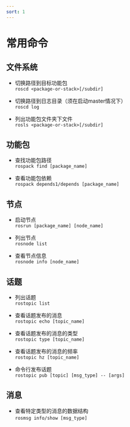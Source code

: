 ```yaml
---
sort: 1
---
```


# 常用命令

## 文件系统
- 切换路径到目标功能包  
    ```roscd <package-or-stack>[/subdir]```

- 切换路径到日志目录（须在启动master情况下）  
    ```roscd log```

- 列出功能包文件夹下文件  
    ```rosls <package-or-stack>[/subdir]```

## 功能包
- 查找功能包路径  
    ```rospack find [package_name]```

- 查看功能包依赖  
    ```rospack depends1/depends [package_name]```

## 节点
- 启动节点  
    ```rosrun [package_name] [node_name]```

- 列出节点  
    ```rosnode list```

- 查看节点信息  
    ```rosnode info [node_name]```

## 话题
- 列出话题  
    ```rostopic list```

- 查看话题发布的消息   
    ```rostopic echo [topic_name]```

- 查看话题发布的消息的类型  
    ```rostopic type [topic_name]```

- 查看话题发布的消息的频率  
    ```rostopic hz [topic_name]```

- 命令行发布话题  
    ```rostopic pub [topic] [msg_type] -- [args]```

## 消息
- 查看特定类型的消息的数据结构  
    ```rosmsg info/show [msg_type]```
